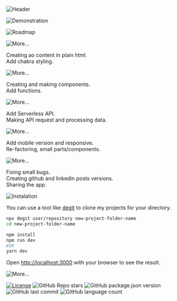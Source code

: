 ![Header](https://user-images.githubusercontent.com/92688864/185758092-24b7c31f-dee6-46d1-b854-2b1b0a53d2de.png)

![Demonstration](https://user-images.githubusercontent.com/92688864/185757364-8b238b1d-35d7-473c-8918-dba19b3a6d0d.png)

![Roadmap](https://gist.githubusercontent.com/gw-rodrigues/d0ea04e57502976391b0f71b9a06d918/raw/eba1ec06e6bf00f792d9f1f4ca4ce7df1dab9673/Roadmap.svg)

![More...](https://gist.githubusercontent.com/gw-rodrigues/d0ea04e57502976391b0f71b9a06d918/raw/eba1ec06e6bf00f792d9f1f4ca4ce7df1dab9673/STEP.svg)


<p>Creating ao content in plain html. <br/> Add chakra styling.</p>

![More...](https://gist.githubusercontent.com/gw-rodrigues/d0ea04e57502976391b0f71b9a06d918/raw/eba1ec06e6bf00f792d9f1f4ca4ce7df1dab9673/STEP-1.svg)

<p>Creating and making components. <br/> Add functions.</p>

![More...](https://gist.githubusercontent.com/gw-rodrigues/d0ea04e57502976391b0f71b9a06d918/raw/eba1ec06e6bf00f792d9f1f4ca4ce7df1dab9673/STEP-2.svg)

<p>Add Serverless API. <br/> Making API request and processing data.</p>

![More...](https://gist.githubusercontent.com/gw-rodrigues/d0ea04e57502976391b0f71b9a06d918/raw/eba1ec06e6bf00f792d9f1f4ca4ce7df1dab9673/STEP-3.svg)

<p>Add mobile version and responsive. <br/> Re-factoring, small parts/components.</p>

![More...](https://gist.githubusercontent.com/gw-rodrigues/d0ea04e57502976391b0f71b9a06d918/raw/eba1ec06e6bf00f792d9f1f4ca4ce7df1dab9673/STEP-4.svg)


<p>Fixing small bugs.<br/>Creating github and linkedin posts versions.<br/>Sharing the app.</p>

![Instalation](https://gist.githubusercontent.com/gw-rodrigues/d0ea04e57502976391b0f71b9a06d918/raw/eba1ec06e6bf00f792d9f1f4ca4ce7df1dab9673/Instalation.svg)

You can use a tool like [degit](https://github.com/Rich-Harris/degit) to clone my projects for your directory.

```sh
npx degit user/repository new-project-folder-name
cd new-project-folder-name

npm install
npm run dev
#OR
yarn dev
```

Open [http://localhost:3000](http://localhost:3000) with your browser to see the result.

![More...](https://gist.githubusercontent.com/gw-rodrigues/d0ea04e57502976391b0f71b9a06d918/raw/eba1ec06e6bf00f792d9f1f4ca4ce7df1dab9673/More....svg)

[![License](https://img.shields.io/badge/license-MIT-green?style=for-the-badge)](./LICENSE)
![GitHub Repo stars](https://img.shields.io/github/stars/gw-rodrigues/ignite-03-reactjs-worldtrip?style=for-the-badge)
![GitHub package.json version](https://img.shields.io/github/package-json/v/gw-rodrigues/ignite-03-reactjs-worldtrip?style=for-the-badge)
![GitHub last commit](https://img.shields.io/github/last-commit/gw-rodrigues/ignite-03-reactjs-worldtrip?style=for-the-badge)
![GitHub language count](https://img.shields.io/github/languages/count/gw-rodrigues/ignite-03-reactjs-worldtrip?style=for-the-badge)
